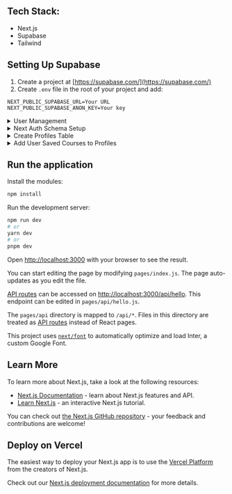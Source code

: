 ## Tech Stack:
* Next.js
* Supabase
* Tailwind

## Setting Up Supabase
1. Create a project at [https://supabase.com/](https://supabase.com/)
2. Create `.env` file in the root of your project and add:
  ```
  NEXT_PUBLIC_SUPABASE_URL=Your URL
  NEXT_PUBLIC_SUPABASE_ANON_KEY=Your key
  ```
  

<details>
<summary>User Management</summary>
For this step to work don't forget to enable authentication
  ```
-- Create a table for public profiles
create table profiles (
  id uuid references auth.users on delete cascade not null primary key,
  updated_at timestamp with time zone,
  username text unique,
  full_name text,
  avatar_url text,
  website text,
  constraint username_length check (char_length(username) >= 3)
);
-- Set up Row Level Security (RLS)
-- See https://supabase.com/docs/guides/auth/row-level-security for more details.
alter table profiles
  enable row level security;
create policy "Public profiles are viewable by everyone." on profiles
  for select using (true);
create policy "Users can insert their own profile." on profiles
  for insert with check (auth.uid() = id);
create policy "Users can update own profile." on profiles
  for update using (auth.uid() = id);
-- This trigger automatically creates a profile entry when a new user signs up via Supabase Auth.
-- See https://supabase.com/docs/guides/auth/managing-user-data#using-triggers for more details.
create function public.handle_new_user()
returns trigger as $$
begin
  insert into public.profiles (id, full_name, avatar_url)
  values (new.id, new.raw_user_meta_data->>'full_name', new.raw_user_meta_data->>'avatar_url');
  return new;
end;
$$ language plpgsql security definer;
create trigger on_auth_user_created
  after insert on auth.users
  for each row execute procedure public.handle_new_user();
-- Set up Storage!
insert into storage.buckets (id, name)
  values ('avatars', 'avatars');
-- Set up access controls for storage.
-- See https://supabase.com/docs/guides/storage#policy-examples for more details.
create policy "Avatar images are publicly accessible." on storage.objects
  for select using (bucket_id = 'avatars');
create policy "Anyone can upload an avatar." on storage.objects
  for insert with check (bucket_id = 'avatars');
  ```
</details>
  
<details>
<summary>Next Auth Schema Setup</summary>
  ```
CREATE SCHEMA next_auth;
GRANT USAGE ON SCHEMA next_auth TO service_role;
GRANT ALL ON SCHEMA next_auth TO postgres;
CREATE TABLE IF NOT EXISTS next_auth.users
(
    id uuid NOT NULL DEFAULT uuid_generate_v4(),
    name text,
    email text,
    "emailVerified" timestamp with time zone,
    image text,
    CONSTRAINT users_pkey PRIMARY KEY (id),
    CONSTRAINT email_unique UNIQUE (email)
);
GRANT ALL ON TABLE next_auth.users TO postgres;
GRANT ALL ON TABLE next_auth.users TO service_role;
CREATE FUNCTION next_auth.uid() RETURNS uuid
    LANGUAGE sql STABLE
    AS $$
  select
    coalesce(
        nullif(current_setting('request.jwt.claim.sub', true), ''),
        (nullif(current_setting('request.jwt.claims', true), '')::jsonb ->> 'sub')
    )::uuid
$$;
CREATE TABLE IF NOT EXISTS  next_auth.sessions
(
    id uuid NOT NULL DEFAULT uuid_generate_v4(),
    expires timestamp with time zone NOT NULL,
    "sessionToken" text NOT NULL,
    "userId" uuid,
    CONSTRAINT sessions_pkey PRIMARY KEY (id),
    CONSTRAINT sessionToken_unique UNIQUE ("sessionToken"),
    CONSTRAINT "sessions_userId_fkey" FOREIGN KEY ("userId")
        REFERENCES  next_auth.users (id) MATCH SIMPLE
        ON UPDATE NO ACTION
        ON DELETE CASCADE
);
GRANT ALL ON TABLE next_auth.sessions TO postgres;
GRANT ALL ON TABLE next_auth.sessions TO service_role;
CREATE TABLE IF NOT EXISTS  next_auth.accounts
(
    id uuid NOT NULL DEFAULT uuid_generate_v4(),
    type text NOT NULL,
    provider text NOT NULL,
    "providerAccountId" text NOT NULL,
    refresh_token text,
    access_token text,
    expires_at bigint,
    token_type text,
    scope text,
    id_token text,
    session_state text,
    oauth_token_secret text,
    oauth_token text,
    "userId" uuid,
    CONSTRAINT accounts_pkey PRIMARY KEY (id),
    CONSTRAINT provider_unique UNIQUE (provider, "providerAccountId"),
    CONSTRAINT "accounts_userId_fkey" FOREIGN KEY ("userId")
        REFERENCES  next_auth.users (id) MATCH SIMPLE
        ON UPDATE NO ACTION
        ON DELETE CASCADE
);
GRANT ALL ON TABLE next_auth.accounts TO postgres;
GRANT ALL ON TABLE next_auth.accounts TO service_role;
CREATE TABLE IF NOT EXISTS  next_auth.verification_tokens
(
    identifier text,
    token text,
    expires timestamp with time zone NOT NULL,
    CONSTRAINT verification_tokens_pkey PRIMARY KEY (token),
    CONSTRAINT token_unique UNIQUE (token),
    CONSTRAINT token_identifier_unique UNIQUE (token, identifier)
);
GRANT ALL ON TABLE next_auth.verification_tokens TO postgres;
GRANT ALL ON TABLE next_auth.verification_tokens TO service_role;
  ```
</details> 
<details>
<summary>Create Profiles Table</summary>
  ```
CREATE TABLE profiles (
  id SERIAL PRIMARY KEY,
  user_id UUID REFERENCES auth.users(id),
  username TEXT UNIQUE,
  full_name TEXT,
  bio TEXT,
  avatar_url TEXT,
  created_at TIMESTAMP NOT NULL DEFAULT NOW(),
  updated_at TIMESTAMP NOT NULL DEFAULT NOW()
);
ALTER TABLE profiles ADD COLUMN gender TEXT;
ALTER TABLE profiles ADD COLUMN birthdate DATE;
  ```
</details>
<details>
<summary>Add User Saved Courses to Profiles</summary>
  ```
-- Create user_saved_courses table
CREATE TABLE user_saved_courses (
  id SERIAL PRIMARY KEY,
  user_id UUID REFERENCES auth.users(id) ON DELETE CASCADE,
  course_id UUID REFERENCES courses(id) ON DELETE CASCADE,
  created_at TIMESTAMP WITH TIME ZONE DEFAULT NOW(),
  updated_at TIMESTAMP WITH TIME ZONE DEFAULT NOW()
);
-- Add a unique constraint to prevent duplicate saves
ALTER TABLE user_saved_courses
ADD CONSTRAINT unique_user_course
UNIQUE (user_id, course_id);
-- Update courses table to add a 'saved_count' column that tracks the number of times a course has been saved
ALTER TABLE courses
ADD COLUMN saved_count INT DEFAULT 0;
-- Update user_saved_courses table to increment the saved_count column of a course when a new saved course is created
CREATE OR REPLACE FUNCTION increment_saved_count()
RETURNS TRIGGER AS $$
BEGIN
  UPDATE courses
  SET saved_count = saved_count + 1
  WHERE id = NEW.course_id;
  RETURN NEW;
END;
$$ LANGUAGE plpgsql;
CREATE TRIGGER increment_saved_count_trigger
AFTER INSERT ON user_saved_courses
FOR EACH ROW
EXECUTE FUNCTION increment_saved_count();
-- Update user_saved_courses table to decrement the saved_count column of a course when a saved course is deleted
CREATE OR REPLACE FUNCTION decrement_saved_count()
RETURNS TRIGGER AS $$
BEGIN
  UPDATE courses
  SET saved_count = saved_count - 1
  WHERE id = OLD.course_id;
  RETURN OLD;
END;
$$ LANGUAGE plpgsql;
CREATE TRIGGER decrement_saved_count_trigger
AFTER DELETE ON user_saved_courses
FOR EACH ROW
EXECUTE FUNCTION decrement_saved_count();
  ```
</details>



## Run the application

Install the modules:

```bash
npm install
```

Run the development server:

```bash
npm run dev
# or
yarn dev
# or
pnpm dev
```

Open [http://localhost:3000](http://localhost:3000) with your browser to see the result.

You can start editing the page by modifying `pages/index.js`. The page auto-updates as you edit the file.

[API routes](https://nextjs.org/docs/api-routes/introduction) can be accessed on [http://localhost:3000/api/hello](http://localhost:3000/api/hello). This endpoint can be edited in `pages/api/hello.js`.

The `pages/api` directory is mapped to `/api/*`. Files in this directory are treated as [API routes](https://nextjs.org/docs/api-routes/introduction) instead of React pages.

This project uses [`next/font`](https://nextjs.org/docs/basic-features/font-optimization) to automatically optimize and load Inter, a custom Google Font.

## Learn More

To learn more about Next.js, take a look at the following resources:

- [Next.js Documentation](https://nextjs.org/docs) - learn about Next.js features and API.
- [Learn Next.js](https://nextjs.org/learn) - an interactive Next.js tutorial.

You can check out [the Next.js GitHub repository](https://github.com/vercel/next.js/) - your feedback and contributions are welcome!

## Deploy on Vercel

The easiest way to deploy your Next.js app is to use the [Vercel Platform](https://vercel.com/new?utm_medium=default-template&filter=next.js&utm_source=create-next-app&utm_campaign=create-next-app-readme) from the creators of Next.js.

Check out our [Next.js deployment documentation](https://nextjs.org/docs/deployment) for more details.
